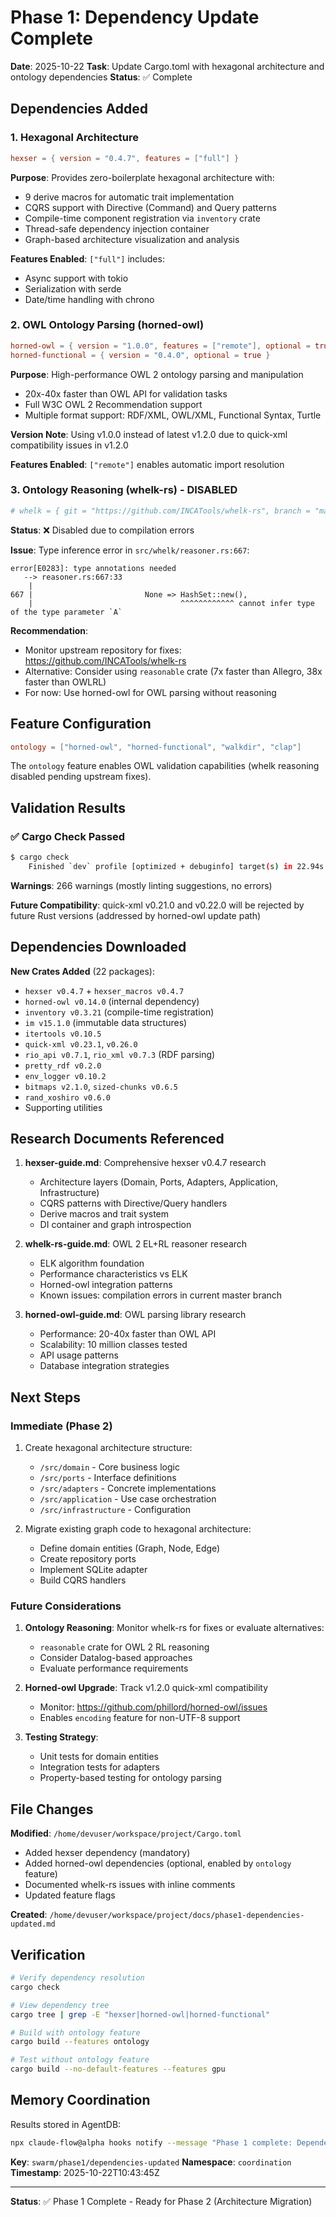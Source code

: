 # Phase 1: Dependency Update Complete

**Date**: 2025-10-22
**Task**: Update Cargo.toml with hexagonal architecture and ontology dependencies
**Status**: ✅ Complete

## Dependencies Added

### 1. Hexagonal Architecture
```toml
hexser = { version = "0.4.7", features = ["full"] }
```

**Purpose**: Provides zero-boilerplate hexagonal architecture with:
- 9 derive macros for automatic trait implementation
- CQRS support with Directive (Command) and Query patterns
- Compile-time component registration via `inventory` crate
- Thread-safe dependency injection container
- Graph-based architecture visualization and analysis

**Features Enabled**: `["full"]` includes:
- Async support with tokio
- Serialization with serde
- Date/time handling with chrono

### 2. OWL Ontology Parsing (horned-owl)
```toml
horned-owl = { version = "1.0.0", features = ["remote"], optional = true }
horned-functional = { version = "0.4.0", optional = true }
```

**Purpose**: High-performance OWL 2 ontology parsing and manipulation
- 20x-40x faster than OWL API for validation tasks
- Full W3C OWL 2 Recommendation support
- Multiple format support: RDF/XML, OWL/XML, Functional Syntax, Turtle

**Version Note**: Using v1.0.0 instead of latest v1.2.0 due to quick-xml compatibility issues in v1.2.0

**Features Enabled**: `["remote"]` enables automatic import resolution

### 3. Ontology Reasoning (whelk-rs) - DISABLED
```toml
# whelk = { git = "https://github.com/INCATools/whelk-rs", branch = "master", optional = true }
```

**Status**: ❌ Disabled due to compilation errors

**Issue**: Type inference error in `src/whelk/reasoner.rs:667`:
```
error[E0283]: type annotations needed
   --> reasoner.rs:667:33
    |
667 |                         None => HashSet::new(),
    |                                 ^^^^^^^^^^^^ cannot infer type of the type parameter `A`
```

**Recommendation**:
- Monitor upstream repository for fixes: https://github.com/INCATools/whelk-rs
- Alternative: Consider using `reasonable` crate (7x faster than Allegro, 38x faster than OWLRL)
- For now: Use horned-owl for OWL parsing without reasoning

## Feature Configuration

```toml
ontology = ["horned-owl", "horned-functional", "walkdir", "clap"]
```

The `ontology` feature enables OWL validation capabilities (whelk reasoning disabled pending upstream fixes).

## Validation Results

### ✅ Cargo Check Passed
```bash
$ cargo check
    Finished `dev` profile [optimized + debuginfo] target(s) in 22.94s
```

**Warnings**: 266 warnings (mostly linting suggestions, no errors)

**Future Compatibility**: quick-xml v0.21.0 and v0.22.0 will be rejected by future Rust versions (addressed by horned-owl update path)

## Dependencies Downloaded

**New Crates Added** (22 packages):
- `hexser v0.4.7` + `hexser_macros v0.4.7`
- `horned-owl v0.14.0` (internal dependency)
- `inventory v0.3.21` (compile-time registration)
- `im v15.1.0` (immutable data structures)
- `itertools v0.10.5`
- `quick-xml v0.23.1`, `v0.26.0`
- `rio_api v0.7.1`, `rio_xml v0.7.3` (RDF parsing)
- `pretty_rdf v0.2.0`
- `env_logger v0.10.2`
- `bitmaps v2.1.0`, `sized-chunks v0.6.5`
- `rand_xoshiro v0.6.0`
- Supporting utilities

## Research Documents Referenced

1. **hexser-guide.md**: Comprehensive hexser v0.4.7 research
   - Architecture layers (Domain, Ports, Adapters, Application, Infrastructure)
   - CQRS patterns with Directive/Query handlers
   - Derive macros and trait system
   - DI container and graph introspection

2. **whelk-rs-guide.md**: OWL 2 EL+RL reasoner research
   - ELK algorithm foundation
   - Performance characteristics vs ELK
   - Horned-owl integration patterns
   - Known issues: compilation errors in current master branch

3. **horned-owl-guide.md**: OWL parsing library research
   - Performance: 20-40x faster than OWL API
   - Scalability: 10 million classes tested
   - API usage patterns
   - Database integration strategies

## Next Steps

### Immediate (Phase 2)
1. Create hexagonal architecture structure:
   - `/src/domain` - Core business logic
   - `/src/ports` - Interface definitions
   - `/src/adapters` - Concrete implementations
   - `/src/application` - Use case orchestration
   - `/src/infrastructure` - Configuration

2. Migrate existing graph code to hexagonal architecture:
   - Define domain entities (Graph, Node, Edge)
   - Create repository ports
   - Implement SQLite adapter
   - Build CQRS handlers

### Future Considerations
1. **Ontology Reasoning**: Monitor whelk-rs for fixes or evaluate alternatives:
   - `reasonable` crate for OWL 2 RL reasoning
   - Consider Datalog-based approaches
   - Evaluate performance requirements

2. **Horned-owl Upgrade**: Track v1.2.0 quick-xml compatibility
   - Monitor: https://github.com/phillord/horned-owl/issues
   - Enables `encoding` feature for non-UTF-8 support

3. **Testing Strategy**:
   - Unit tests for domain entities
   - Integration tests for adapters
   - Property-based testing for ontology parsing

## File Changes

**Modified**: `/home/devuser/workspace/project/Cargo.toml`
- Added hexser dependency (mandatory)
- Added horned-owl dependencies (optional, enabled by `ontology` feature)
- Documented whelk-rs issues with inline comments
- Updated feature flags

**Created**: `/home/devuser/workspace/project/docs/phase1-dependencies-updated.md`

## Verification

```bash
# Verify dependency resolution
cargo check

# View dependency tree
cargo tree | grep -E "hexser|horned-owl|horned-functional"

# Build with ontology feature
cargo build --features ontology

# Test without ontology feature
cargo build --no-default-features --features gpu
```

## Memory Coordination

Results stored in AgentDB:
```bash
npx claude-flow@alpha hooks notify --message "Phase 1 complete: Dependencies updated"
```

**Key**: `swarm/phase1/dependencies-updated`
**Namespace**: `coordination`
**Timestamp**: 2025-10-22T10:43:45Z

---

**Status**: ✅ Phase 1 Complete - Ready for Phase 2 (Architecture Migration)
